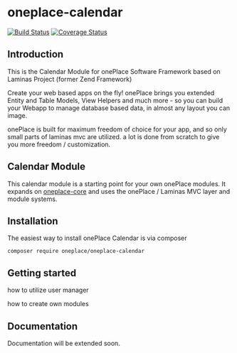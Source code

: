 # oneplace-calendar

[![Build Status](https://travis-ci.com/OnePlc/PLC_X_Calendar.svg?branch=master)](https://travis-ci.com/OnePlc/PLC_X_Calendar)
[![Coverage Status](https://coveralls.io/repos/github/OnePlc/PLC_X_Calendar/badge.svg?branch=master)](https://coveralls.io/github/OnePlc/PLC_X_Calendar?branch=master)

## Introduction

This is the Calendar Module for onePlace Software Framework based on Laminas Project (former Zend Framework)

Create your web based apps on the fly! onePlace brings you extended Entity and Table Models,
View Helpers and much more - so you can build your Webapp to manage database based data, 
in almost any layout you can image. 

onePlace is built for maximum freedom of choice for your app, and so only small
parts of laminas mvc are utilized. a lot is done from scratch to give you more freedom / customization.

## Calendar Module

This calendar module is a starting point for your own onePlace modules.
It expands on [oneplace-core](https://github.com/OnePlc/PLC_X_Core) and uses the onePlace / Laminas MVC layer and module systems.

## Installation

The easiest way to install onePlace Calendar is via composer
```shell script
composer require oneplace/oneplace-calendar
```

## Getting started

how to utilize user manager

how to create own modules

## Documentation

Documentation will be extended soon.